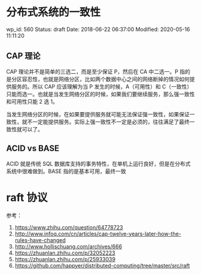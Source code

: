 # 分布式系统的一致性

wp_id: 560
Status: draft
Date: 2018-06-22 06:37:00
Modified: 2020-05-16 11:11:20

## CAP 理论

CAP 理论并不是简单的三选二，而是至少保证 P，然后在 CA 中二选一。P 指的是分区容忍性，也就是网络分区，比如两个数据中心之间的网络断掉的情况如何提供服务的。所以 CAP 应该理解为当 P 发生的时候，A（可用性）和 C（一致性）只能而选一。也就是当发生网络分区的时候，如果我们要继续服务，那么强一致性和可用性只能 2 选 1。

当发生网络分区的时候，在如果要提供服务就可能无法保证强一致性，如果保证一致性，就不一定能提供服务。实际上强一致性不一定是必须的，往往满足了最终一致性就可以了。

## ACID vs BASE

ACID 就是传统 SQL 数据库支持的事务特性，在单机上运行良好，但是在分布式系统中很难做到。BASE 指的是基本可用，最终一致

# raft 协议

参考：

1. https://www.zhihu.com/question/64778723
2. http://www.infoq.com/cn/articles/cap-twelve-years-later-how-the-rules-have-changed
3. http://www.hollischuang.com/archives/666
4. https://zhuanlan.zhihu.com/p/32052223
5. https://zhuanlan.zhihu.com/p/25933039
6. https://github.com/happyer/distributed-computing/tree/master/src/raft